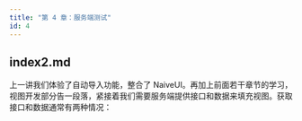 ```yaml
---
title: "第 4 章：服务端测试"
id: 4
---
```


## index2.md

上一讲我们体验了自动导入功能，整合了 NaiveUI。再加上前面若干章节的学习，视图开发部分告一段落，紧接着我们需要服务端提供接口和数据来填充视图。获取接口和数据通常有两种情况：
